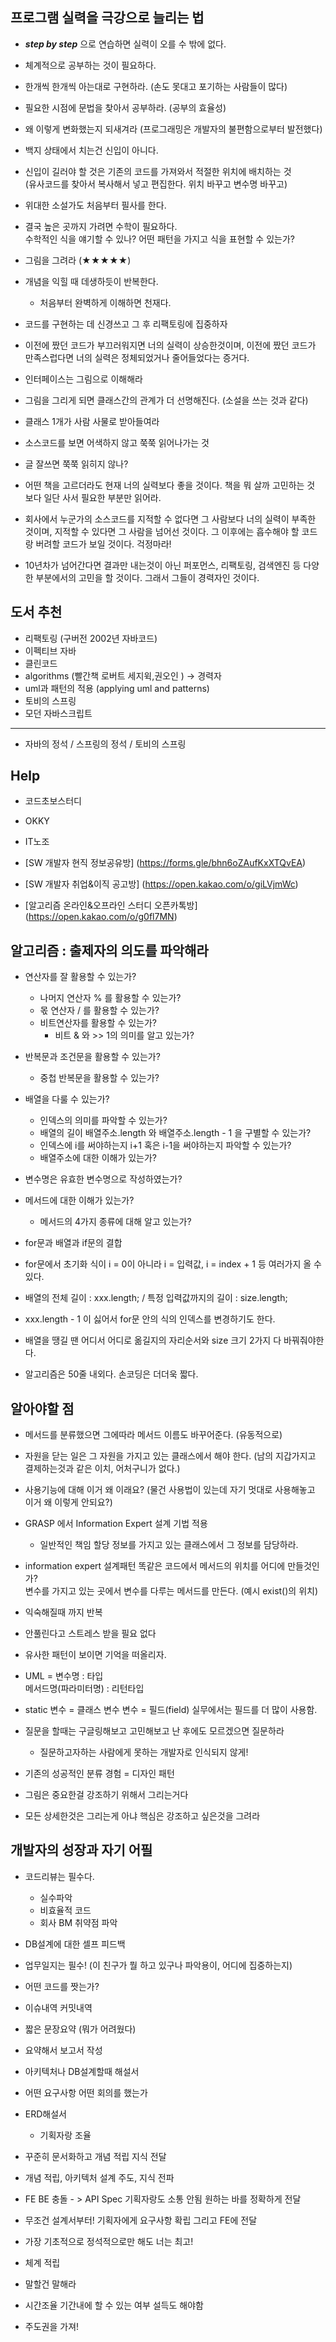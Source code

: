 ## 프로그램 실력을 극강으로 늘리는 법

- _**step by step**_ 으로 연습하면 실력이 오를 수 밖에 없다.
- 체계적으로 공부하는 것이 필요하다.
- 한개씩 한개씩 아는대로 구현하라. (손도 못대고 포기하는 사람들이 많다)
- 필요한 시점에 문법을 찾아서 공부하라. (공부의 효율성)
- 왜 이렇게 변화했는지 되새겨라 (프로그래밍은 개발자의 불편함으로부터 발전했다)
- 백지 상태에서 치는건 신입이 아니다.
- 신입이 길러야 할 것은 기존의 코드를 가져와서 적절한 위치에 배치하는 것 <br>(유사코드를 찾아서 복사해서 넣고 편집한다. 위치 바꾸고 변수명 바꾸고)
- 위대한 소설가도 처음부터 필사를 한다.
- 결국 높은 곳까지 가려면 수학이 필요하다. <br>수학적인 식을 얘기할 수 있나?
  어떤 패턴을 가지고 식을 표현할 수 있는가?

- 그림을 그려라 (★★★★★)
- 개념을 익힐 때 데생하듯이 반복한다.
  - 처음부터 완벽하게 이해하면 천재다.
- 코드를 구현하는 데 신경쓰고 그 후 리팩토링에 집중하자

- 이전에 짰던 코드가 부끄러워지면 너의 실력이 상승한것이며, 이전에 짰던 코드가 만족스럽다면 너의 실력은 정체되었거나 줄어들었다는 증거다.

- 인터페이스는 그림으로 이해해라
- 그림을 그리게 되면 클래스간의 관계가 더 선명해진다. (소설을 쓰는 것과 같다)
- 클래스 1개가 사람 사물로 받아들여라
- 소스코드를 보면 어색하지 않고 쭉쭉 읽어나가는 것
- 글 잘쓰면 쭉쭉 읽히지 않나?
- 어떤 책을 고르더라도 현재 너의 실력보다 좋을 것이다. 책을 뭐 살까 고민하는 것 보다 일단 사서 필요한 부분만 읽어라.
- 회사에서 누군가의 소스코드를 지적할 수 없다면 그 사람보다 너의 실력이 부족한 것이며, 지적할 수 있다면 그 사람을 넘어선 것이다. 그 이후에는 흡수해야 할 코드랑 버려할 코드가 보일 것이다. 걱정마라!
- 10년차가 넘어간다면 결과만 내는것이 아닌 퍼포먼스, 리팩토링, 검색엔진 등 다양한 부분에서의 고민을 할 것이다. 그래서 그들이 경력자인 것이다.

## 도서 추천

- 리팩토링 (구버전 2002년 자바코드)
- 이펙티브 자바
- 클린코드
- algorithms (빨간책 로버트 세지윅,권오인 ) -> 경력자
- uml과 패턴의 적용 (applying uml and patterns)
- 토비의 스프링
- 모던 자바스크립트

------------------------------------------------

- 자바의 정석 / 스프링의 정석 / 토비의 스프링

## Help

- 코드초보스터디
- OKKY
- IT노조

- [SW 개발자 현직 정보공유방] (https://forms.gle/bhn6oZAufKxXTQvEA)
- [SW 개발자 취업&이직 공고방] (https://open.kakao.com/o/giLVjmWc)
- [알고리즘 온라인&오프라인 스터디 오픈카톡방] (https://open.kakao.com/o/g0fl7MN)

## 알고리즘 : 출제자의 의도를 파악해라

- 연산자를 잘 활용할 수 있는가?
  - 나머지 연산자 % 를 활용할 수 있는가?
  - 몫 연산자 / 를 활용할 수 있는가?
  - 비트연산자를 활용할 수 있는가?
    - 비트 & 와 >> 1의 의미를 알고 있는가?
- 반복문과 조건문을 활용할 수 있는가?
  - 중첩 반복문을 활용할 수 있는가?
- 배열을 다룰 수 있는가?
  - 인덱스의 의미를 파악할 수 있는가?
  - 배열의 길이 배열주소.length 와 배열주소.length - 1 을 구별할 수 있는가?
  - 인덱스에 i를 써야하는지 i+1 혹은 i-1을 써야하는지 파악할 수 있는가?
  - 배열주소에 대한 이해가 있는가?
- 변수명은 유효한 변수명으로 작성하였는가?
- 메서드에 대한 이해가 있는가?

  - 메서드의 4가지 종류에 대해 알고 있는가?

- for문과 배열과 if문의 결합
- for문에서 초기화 식이 i = 0이 아니라 i = 입력값, i = index + 1 등 여러가지 올 수 있다.
- 배열의 전체 길이 : xxx.length; / 특정 입력값까지의 길이 : size.length;
- xxx.length - 1 이 싫어서 for문 안의 식의 인덱스를 변경하기도 한다.
- 배열을 땡길 땐 어디서 어디로 옮길지의 자리순서와 size 크기 2가지 다 바꿔줘야한다.
- 알고리즘은 50줄 내외다. 손코딩은 더더욱 짧다.

## 알아야할 점

- 메서드를 분류했으면 그에따라 메서드 이름도 바꾸어준다. (유동적으로)
- 자원을 닫는 일은 그 자원을 가지고 있는 클래스에서 해야 한다.
  (남의 지갑가지고 결제하는것과 같은 이치, 어처구니가 없다.)

- 사용기능에 대해 이거 왜 이래요?
  (물건 사용법이 있는데 자기 멋대로 사용해놓고 이거 왜 이렇게 안되요?)
- GRASP 에서 Information Expert 설계 기법 적용

  - 일반적인 책임 할당 정보를 가지고 있는 클래스에서 그 정보를 담당하라.

- information expert 설계패턴
  똑같은 코드에서 메서드의 위치를 어디에 만들것인가?<br>
  변수를 가지고 있는 곳에서 변수를 다루는 메서드를 만든다. (예시 exist()의 위치)
- 익숙해질때 까지 반복
- 안풀린다고 스트레스 받을 필요 없다
- 유사한 패턴이 보이면 기억을 떠올리자.

- UML = 변수명 : 타입<br>
  메서드명(파라미터명) : 리턴타입

- static 변수 = 클래스 변수 변수 = 필드(field) 실무에서는 필드를 더 많이 사용함.

- 질문을 할때는 구글링해보고 고민해보고 난 후에도 모르겠으면 질문하라

  - 질문하고자하는 사람에게 못하는 개발자로 인식되지 않게!

- 기존의 성공적인 분류 경험 = 디자인 패턴

- 그림은 중요한걸 강조하기 위해서 그리는거다
- 모든 상세한것은 그리는게 아냐 핵심은 강조하고 싶은것을 그려라

## 개발자의 성장과 자기 어필

- 코드리뷰는 필수다.
  - 실수파악
  - 비효율적 코드
  - 회사 BM 취약점 파악
- DB설계에 대한 셀프 피드백

- 업무일지는 필수! (이 친구가 뭘 하고 있구나 파악용이, 어디에 집중하는지)
- 어떤 코드를 짯는가?
- 이슈내역 커밋내역
- 짧은 문장요약 (뭐가 어려웠다)
- 요약해서 보고서 작성

- 아키텍처나 DB설계할때 해설서
- 어떤 요구사항 어떤 회의를 했는가
- ERD해설서

  - 기획자랑 조율

- 꾸준히 문서화하고 개념 적립 지식 전달

- 개념 적립, 아키텍처 설계 주도, 지식 전파

- FE BE 충돌 - > API Spec 기획자랑도 소통 안됨 원하는 바를 정확하게 전달
- 무조건 설계서부터! 기획자에게 요구사항 확립 그리고 FE에 전달
- 가장 기초적으로 정석적으로만 해도 너는 최고!

- 체계 적립
- 말할건 말해라
- 시간조율 기간내에 할 수 있는 여부 설득도 해야함
- 주도권을 가져!
